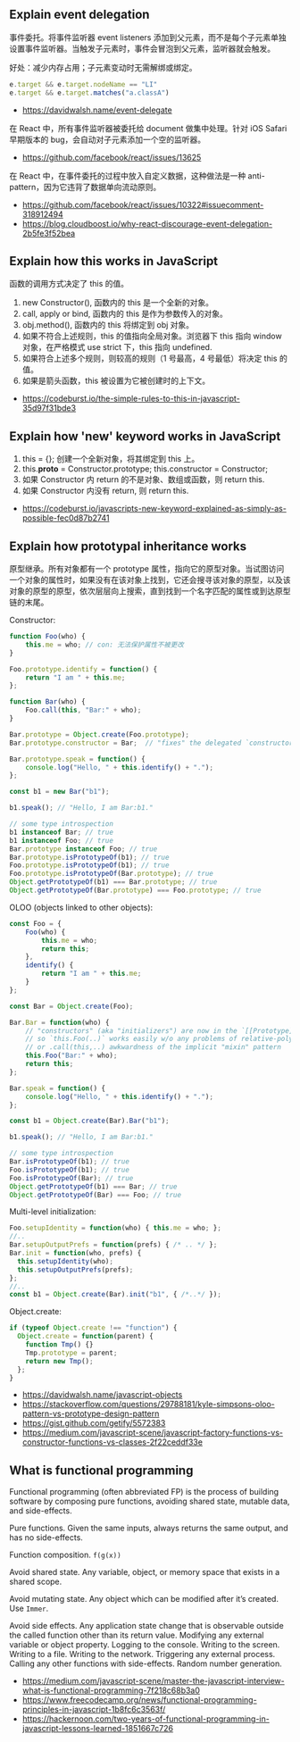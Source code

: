 ## Explain event delegation

事件委托。将事件监听器 event listeners 添加到父元素，而不是每个子元素单独设置事件监听器。当触发子元素时，事件会冒泡到父元素，监听器就会触发。

好处：减少内存占用；子元素变动时无需解绑或绑定。

```js
e.target && e.target.nodeName == "LI"
e.target && e.target.matches("a.classA")
```

- https://davidwalsh.name/event-delegate

在 React 中，所有事件监听器被委托给 document 做集中处理。针对 iOS Safari 早期版本的 bug，会自动对子元素添加一个空的监听器。

- https://github.com/facebook/react/issues/13625

在 React 中，在事件委托的过程中放入自定义数据，这种做法是一种 anti-pattern，因为它违背了数据单向流动原则。

- https://github.com/facebook/react/issues/10322#issuecomment-318912494
- https://blog.cloudboost.io/why-react-discourage-event-delegation-2b5fe3f52bea

## Explain how this works in JavaScript

函数的调用方式决定了 this 的值。

1. new Constructor(), 函数内的 this 是一个全新的对象。
2. call, apply or bind, 函数内的 this 是作为参数传入的对象。
3. obj.method(), 函数内的 this 将绑定到 obj 对象。
4. 如果不符合上述规则，this 的值指向全局对象。浏览器下 this 指向 window 对象，在严格模式 use strict 下，this 指向 undefined.
5. 如果符合上述多个规则，则较高的规则（1 号最高，4 号最低）将决定 this 的值。
6. 如果是箭头函数，this 被设置为它被创建时的上下文。

- https://codeburst.io/the-simple-rules-to-this-in-javascript-35d97f31bde3

## Explain how 'new' keyword works in JavaScript

1. this = {}; 创建一个全新对象，将其绑定到 this 上。
2. this.__proto__ = Constructor.prototype; this.constructor = Constructor;
3. 如果 Constructor 内 return 的不是对象、数组或函数，则 return this.
4. 如果 Constructor 内没有 return, 则 return this.

- https://codeburst.io/javascripts-new-keyword-explained-as-simply-as-possible-fec0d87b2741

## Explain how prototypal inheritance works

原型继承。所有对象都有一个 prototype 属性，指向它的原型对象。当试图访问一个对象的属性时，如果没有在该对象上找到，它还会搜寻该对象的原型，以及该对象的原型的原型，依次层层向上搜索，直到找到一个名字匹配的属性或到达原型链的末尾。

Constructor:

```js
function Foo(who) {
	this.me = who; // con: 无法保护属性不被更改
}

Foo.prototype.identify = function() {
	return "I am " + this.me;
};

function Bar(who) {
	Foo.call(this, "Bar:" + who);
}

Bar.prototype = Object.create(Foo.prototype);
Bar.prototype.constructor = Bar;  // "fixes" the delegated `constructor` reference

Bar.prototype.speak = function() {
	console.log("Hello, " + this.identify() + ".");
};

const b1 = new Bar("b1");

b1.speak(); // "Hello, I am Bar:b1."

// some type introspection
b1 instanceof Bar; // true
b1 instanceof Foo; // true
Bar.prototype instanceof Foo; // true
Bar.prototype.isPrototypeOf(b1); // true
Foo.prototype.isPrototypeOf(b1); // true
Foo.prototype.isPrototypeOf(Bar.prototype); // true
Object.getPrototypeOf(b1) === Bar.prototype; // true
Object.getPrototypeOf(Bar.prototype) === Foo.prototype; // true
```

OLOO (objects linked to other objects):

```js
const Foo = {
	Foo(who) {
		this.me = who;
		return this;
	},
	identify() {
		return "I am " + this.me;
	}
};

const Bar = Object.create(Foo);

Bar.Bar = function(who) {
	// "constructors" (aka "initializers") are now in the `[[Prototype]]` chain,
	// so `this.Foo(..)` works easily w/o any problems of relative-polymorphism
	// or .call(this,..) awkwardness of the implicit "mixin" pattern
	this.Foo("Bar:" + who);
	return this;
};

Bar.speak = function() {
	console.log("Hello, " + this.identify() + ".");
};

const b1 = Object.create(Bar).Bar("b1");

b1.speak(); // "Hello, I am Bar:b1."

// some type introspection
Bar.isPrototypeOf(b1); // true
Foo.isPrototypeOf(b1); // true
Foo.isPrototypeOf(Bar); // true
Object.getPrototypeOf(b1) === Bar; // true
Object.getPrototypeOf(Bar) === Foo; // true
```

Multi-level initialization:

```js
Foo.setupIdentity = function(who) { this.me = who; };
//..
Bar.setupOutputPrefs = function(prefs) { /* .. */ };
Bar.init = function(who, prefs) {
  this.setupIdentity(who);
  this.setupOutputPrefs(prefs);
};
//..
const b1 = Object.create(Bar).init("b1", { /*..*/ });
```

Object.create:

```js
if (typeof Object.create !== "function") {
  Object.create = function(parent) {
    function Tmp() {}
    Tmp.prototype = parent;
    return new Tmp();
  };
}
```

- https://davidwalsh.name/javascript-objects
- https://stackoverflow.com/questions/29788181/kyle-simpsons-oloo-pattern-vs-prototype-design-pattern
- https://gist.github.com/getify/5572383
- https://medium.com/javascript-scene/javascript-factory-functions-vs-constructor-functions-vs-classes-2f22ceddf33e

## What is functional programming

Functional programming (often abbreviated FP) is the process of building software by composing pure functions, avoiding shared state, mutable data, and side-effects.

Pure functions. Given the same inputs, always returns the same output, and has no side-effects.

Function composition. `f(g(x))`

Avoid shared state. Any variable, object, or memory space that exists in a shared scope.

Avoid mutating state. Any object which can be modified after it’s created. Use `Immer`.

Avoid side effects. Any application state change that is observable outside the called function other than its return value. Modifying any external variable or object property. Logging to the console. Writing to the screen. Writing to a file. Writing to the network. Triggering any external process. Calling any other functions with side-effects. Random number generation.

- https://medium.com/javascript-scene/master-the-javascript-interview-what-is-functional-programming-7f218c68b3a0
- https://www.freecodecamp.org/news/functional-programming-principles-in-javascript-1b8fc6c3563f/
- https://hackernoon.com/two-years-of-functional-programming-in-javascript-lessons-learned-1851667c726
